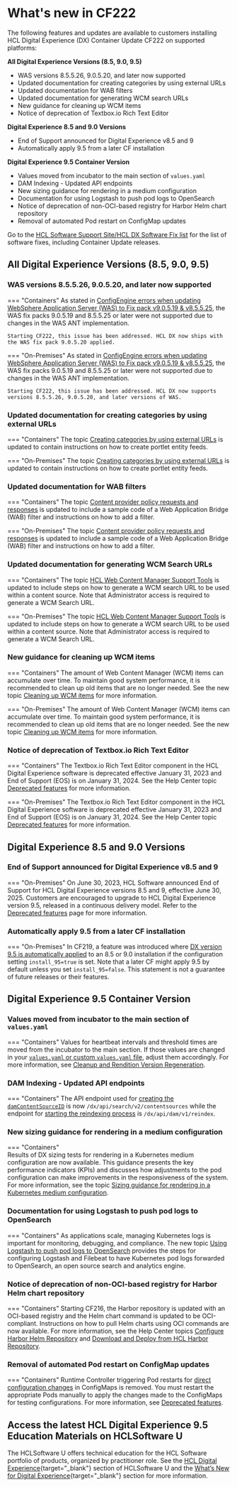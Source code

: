 # What's new in CF222

The following features and updates are available to customers installing HCL Digital Experience (DX) Container Update CF222 on supported platforms:

**All Digital Experience Versions (8.5, 9.0, 9.5)**

- WAS versions 8.5.5.26, 9.0.5.20, and later now supported
- Updated documentation for creating categories by using external URLs
- Updated documentation for WAB filters
- Updated documentation for generating WCM search URLs
- New guidance for cleaning up WCM items
- Notice of deprecation of Textbox.io Rich Text Editor

**Digital Experience 8.5 and 9.0 Versions**

- End of Support announced for Digital Experience v8.5 and 9
- Automatically apply 9.5 from a later CF installation

**Digital Experience 9.5 Container Version**

- Values moved from incubator to the main section of `values.yaml`
- DAM Indexing - Updated API endpoints
- New sizing guidance for rendering in a medium configuration
- Documentation for using Logstash to push pod logs to OpenSearch
- Notice of deprecation of non-OCI-based registry for Harbor Helm chart repository
- Removal of automated Pod restart on ConfigMap updates

Go to the [HCL Software Support Site/HCL DX Software Fix list](https://support.hcltechsw.com/csm?id=kb_article&sysparm_article=KB0013939&sys_kb_id=519ebc84db1c341055f38d6d13961959) for the list of software fixes, including Container Update releases.

## All Digital Experience Versions (8.5, 9.0, 9.5)

### WAS versions 8.5.5.26, 9.0.5.20, and later now supported

=== "Containers"
    As stated in [ConfigEngine errors when updating WebSphere Application Server (WAS) to Fix pack v9.0.5.19 & v8.5.5.25](https://support.hcltechsw.com/csm?id=kb_article&sysparm_article=KB0112396), the WAS fix packs 9.0.5.19 and 8.5.5.25 or later were not supported due to changes in the WAS ANT implementation.

    Starting CF222, this issue has been addressed. HCL DX now ships with the WAS fix pack 9.0.5.20 applied.

=== "On-Premises"
    As stated in [ConfigEngine errors when updating WebSphere Application Server (WAS) to Fix pack v9.0.5.19 & v8.5.5.25](https://support.hcltechsw.com/csm?id=kb_article&sysparm_article=KB0112396), the WAS fix packs 9.0.5.19 and 8.5.5.25 or later were not supported due to changes in the WAS ANT implementation.

    Starting CF222, this issue has been addressed. HCL DX now supports versions 8.5.5.26, 9.0.5.20, and later versions of WAS. 

### Updated documentation for creating categories by using external URLs

=== "Containers"
    The topic [Creating categories by using external URLs](../../build_sites/create_sites/site_prep_content_author/prep_site_toolbar/customizing_applications_palette/epc_using_external_urls.md) is updated to contain instructions on how to create portlet entity feeds.

=== "On-Premises"
    The topic [Creating categories by using external URLs](../../build_sites/create_sites/site_prep_content_author/prep_site_toolbar/customizing_applications_palette/epc_using_external_urls.md) is updated to contain instructions on how to create portlet entity feeds.

### Updated documentation for WAB filters

=== "Containers"
    The topic [Content provider policy requests and responses](../../extend_dx/integration/wab/wab/h_wab_response.md#filters) is updated to include a sample code of a Web Application Bridge (WAB) filter and instructions on how to add a filter.

=== "On-Premises"
    The topic [Content provider policy requests and responses](../../extend_dx/integration/wab/wab/h_wab_response.md#filters) is updated to include a sample code of a Web Application Bridge (WAB) filter and instructions on how to add a filter.

### Updated documentation for generating WCM Search URLs

=== "Containers"
    The topic [HCL Web Content Manager Support Tools](../../deployment/manage/troubleshooting/wcm_support_tools.md#generate-wcm-search-url) is updated to include steps on how to generate a WCM search URL to be used within a content source. Note that Administrator access is required to generate a WCM Search URL.

=== "On-Premises"
    The topic [HCL Web Content Manager Support Tools](../../deployment/manage/troubleshooting/wcm_support_tools.md#generate-wcm-search-url) is updated to include steps on how to generate a WCM search URL to be used within a content source. Note that Administrator access is required to generate a WCM Search URL.

### New guidance for cleaning up WCM items

=== "Containers"
    The amount of Web Content Manager (WCM) items can accumulate over time. To maintain good system performance, it is recommended to clean up old items that are no longer needed. See the new topic [Cleaning up WCM items](../../guide_me/cleanup_wcm.md) for more information.

=== "On-Premises"
    The amount of Web Content Manager (WCM) items can accumulate over time. To maintain good system performance, it is recommended to clean up old items that are no longer needed. See the new topic [Cleaning up WCM items](../../guide_me/cleanup_wcm.md) for more information.

### Notice of deprecation of Textbox.io Rich Text Editor 

=== "Containers"
    The Textbox.io Rich Text Editor component in the HCL Digital Experience software is deprecated effective January 31, 2023 and End of Support (EOS) is on January 31, 2024. See the Help Center topic [Deprecated features](../deprecated_features.md) for more information.

=== "On-Premises"
    The Textbox.io Rich Text Editor component in the HCL Digital Experience software is deprecated effective January 31, 2023 and End of Support (EOS) is on January 31, 2024. See the Help Center topic [Deprecated features](../deprecated_features.md) for more information.

## Digital Experience 8.5 and 9.0 Versions

### End of Support announced for Digital Experience v8.5 and 9

=== "On-Premises"
    On June 30, 2023, HCL Software announced End of Support for HCL Digital Experience versions 8.5 and 9, effective June 30, 2025. Customers are encouraged to upgrade to HCL Digital Experience version 9.5, released in a continuous delivery model. Refer to the [Deprecated features](../deprecated_features.md) page for more information.
    
### Automatically apply 9.5 from a later CF installation

=== "On-Premises"
    In CF219, a feature was introduced where [DX version 9.5 is automatically applied](../../deployment/install/traditional/cf_install/index.md) to an 8.5 or 9.0 installation if the configuration setting `install_95=true` is set. Note that a later CF might apply 9.5 by default unless you set `install_95=false`. This statement is not a guarantee of future releases or their features.

## Digital Experience 9.5 Container Version

### Values moved from incubator to the main section of `values.yaml`

=== "Containers"
    Values for heartbeat intervals and threshold times are moved from the incubator to the main section. If those values are changed in your [`values.yaml` or custom `values.yaml` file](../../deployment/install/container/helm_deployment/preparation/mandatory_tasks/prepare_configuration.md#helm-chart-valuesyaml), adjust them accordingly. For more information, see [Cleanup and Rendition Version Regeneration](../../manage_content/digital_assets/configuration/rendition_version_regeneration_and_cleanup.md).

### DAM Indexing - Updated API endpoints 

=== "Containers" 
    The API endpoint used for [creating the `damContentSourceID`](../../manage_content/digital_assets/configuration/dam_indexing/configure_dam_indexing.md#configuring-dam-indexing) is now `/dx/api/search/v2/contentsources` while the endpoint for [starting the reindexing process](../../manage_content/digital_assets/configuration/dam_indexing/using_dam_indexing.md#reindexing) is `/dx/api/dam/v1/reindex`. 

### New sizing guidance for rendering in a medium configuration

=== "Containers"    
    Results of DX sizing tests for rendering in a Kubernetes medium configuration are now available. This guidance presents the key performance indicators (KPIs) and discusses how adjustments to the pod configuration can make improvements in the responsiveness of the system. For more information, see the topic [Sizing guidance for rendering in a Kubernetes medium configuration](../../guide_me/performance_tuning/kubernetes/rendering_medium_config.md).

### Documentation for using Logstash to push pod logs to OpenSearch

=== "Containers"
    As applications scale, managing Kubernetes logs is important for monitoring, debugging, and compliance. The new topic [Using Logstash to push pod logs to OpenSearch](../../guide_me/performance_tuning/kubernetes/logstash_opensearch.md) provides the steps for configuring Logstash and Filebeat to have Kubernetes pod logs forwarded to OpenSearch, an open source search and analytics engine.

### Notice of deprecation of non-OCI-based registry for Harbor Helm chart repository

=== "Containers"
    Starting CF216, the Harbor repository is updated with an OCI-based registry and the Helm chart command is updated to be OCI-compliant. Instructions on how to pull Helm charts using OCI commands are now available. For more information, see the Help Center topics [Configure Harbor Helm Repository](../../deployment/install/container/helm_deployment/preparation/get_the_code/configure_harbor_helm_repo.md) and [Download and Deploy from HCL Harbor Repository](../../get_started/download/harbor_container_registry.md).
    
### Removal of automated Pod restart on ConfigMap updates

=== "Containers"
    Runtime Controller triggering Pod restarts for [direct configuration changes](../../deployment/manage/container_configuration/index.md#rollout-of-configuration-changes) in ConfigMaps is removed. You must restart the appropriate Pods manually to apply the changes made to the ConfigMaps for testing configurations. For more information, see [Deprecated features](../deprecated_features.md).

## Access the latest HCL Digital Experience 9.5 Education Materials on HCLSoftware U

The HCLSoftware U offers technical education for the HCL Software portfolio of products, organized by practitioner role. See the [HCL Digital Experience](https://hclsoftwareu.hcltechsw.com/hcl-dx){target="_blank"} section of HCLSoftware U and the [What’s New for Digital Experience](https://hclsoftwareu.hcltechsw.com/courses?search=eyJjYXQiOiI1NSIsInRpdGxlIjoiIiwiZmlsdGVyIjoiIn0=){target="_blank"} section for more information.
